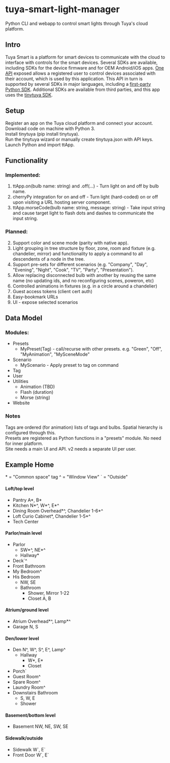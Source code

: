 # tuya-smart-light-manager
Python CLI and webapp to control smart lights through Tuya's cloud platform.

## Intro
Tuya Smart is a platform for smart devices to communicate with the cloud to interface with controls for the smart devices. Several SDKs are available,
including SDKs for the device firmware and for OEM Android/iOS apps. [One API](https://iot.tuya.com/oem/sdk) exposed allows a registered user to control devices
associated with their account, which is used by this application. This API in turn is supported by several SDKs in major languages, including a 
[first-party Python SDK](https://github.com/tuya/tuya-iot-python-sdk/tree/master). Additional SDKs are available from third parties, and this app uses the 
[tinytuya SDK](https://github.com/jasonacox/tinytuya/tree/master/tinytuya).

## Setup
Register an app on the Tuya cloud platform and connect your account.  
Download code on machine with Python 3.  
Install tinytuya (pip install tinytuya).  
Run the tinytuya wizard or manually create tinytuya.json with API keys.  
Launch Python and import ttApp.

## Functionality
### Implemented:
1. ttApp.on(bulb name: string) and .off(...) - Turn light on and off by bulb name.
2. cherryPy integration for on and off - Turn light (hard-coded) on or off upon visiting a URL hosting server component.
3. ttApp.morseCode(bulb name: string, message: string) - Take input string and cause target light to flash dots and dashes to communicate the input string.

### Planned:
2. Support color and scene mode (parity with native app).
1. Light grouping in tree structure by floor, zone, room and fixture (e.g. chandelier, mirror) and functionality to apply a command to all descendents of a node in the tree.
3. Support pre-sets for different scenarios (e.g. "Company", "Day", "Evening", "Night", "Cook", "TV", "Party", "Presentation").
4. Allow replacing disconnected bulb with another by reusing the same name (no updating ids, and no reconfiguring scenes, poweron, etc)
5. Controlled animations in fixtures (e.g. in a circle around a chandelier)
6. Guest access tokens (client cert auth)
7. Easy-bookmark URLs
8. UI - expose selected scenarios

## Data Model
### Modules:
  - Presets
    - MyPreset(Tag) - call/recurse with other presets. e.g. "Green", "Off", "MyAnimation", "MySceneMode"
  - Scenario
    - MyScenario - Apply preset to tag on command
  - Tag
  - User
  - Utilities
    - Animation (TBD)
    - Flash (duration)
    - Morse (string)
  - Website
### Notes
Tags are ordered (for animation) lists of tags and bulbs. Spatial hierarchy is configured through this.  
Presets are registered as Python functions in a "presets" module. No need for inner platform.  
Site needs a main UI and API. v2 needs a separate UI per user.

## Example Home
\* = "Common space" tag
\^ = "Window View"
\` = "Outside"

#### Loft/top level
  - Pantry A*, B*
  - Kitchen N*^, W*^, E*^
  - Dining Room Overhead*^, Chandelier 1-6*^
  - Loft Curio Cabinet*, Chandelier 1-5*^
  - Tech Center
#### Parlor/main level  
  - Parlor
    - SW*^, NE*^
    - Hallway*
  - Deck\`^
  - Front Bathroom
  - My Bedroom^
  - His Bedroom 
    - NW, SE
    - Bathroom
      - Shower, Mirror 1-22
      - Closet A, B
#### Atrium/ground level
  - Atrium Overhead*^, Lamp*^
  - Garage N, S
#### Den/lower level
  - Den N^, W^, S^, E^, Lamp^
    - Hallway
      - W*, E*
      - Closet
  - Porch\`
  - Guest Room^
  - Spare Room^
  - Laundry Room^
  - Downstairs Bathroom
    - S, W, E
    - Shower
#### Basement/bottom level
  - Basement NW, NE, SW, SE
#### Sidewalk/outside
  - Sidewalk W\`, E\`
  - Front Door W\`, E\`
